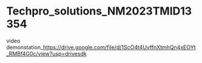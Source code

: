 # Techpro_solutions_NM2023TMID13354
video demonstation_https://drive.google.com/file/d/1ScO4t4UvffnXtmhQn4xEOYt_RMBf4G0c/view?usp=drivesdk


